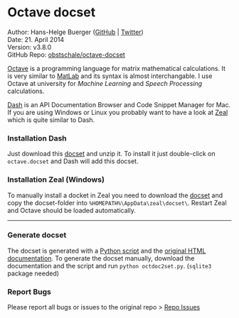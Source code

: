 # Octave docset

Author: Hans-Helge Buerger ([GitHub](https://github.com/obstschale/) | [Twitter](https://twitter.com/obstschale))  
Date: 21. April 2014  
Version: v3.8.0  
GitHub Repo: [obstschale/octave-docset](https://github.com/obstschale/octave-docset)


[Octave](http://www.gnu.org/software/octave/) is a programming language for matrix mathematical calculations. It is very similar to [MatLab](http://www.mathworks.de/products/matlab/) and its syntax is almost interchangable. I use Octave at university for _Machine Learning_ and _Speech Processing_ calculations.

[Dash](kapeli.com/dash) is an API Documentation Browser and Code Snippet Manager for Mac. If you are using Windows or Linux you probably want to have a look at [Zeal](http://zealdocs.org/) which is quite similar to Dash.

### Installation Dash

Just download this [docset](https://github.com/obstschale/octave-docset/archive/master.zip) and unzip it. To install it just double-click on `octave.docset` and Dash will add this docset.

### Installation Zeal (Windows)

To manually install a docket in Zeal you need to download the [docset](https://github.com/obstschale/octave-docset/archive/master.zip) and copy the docset-folder into `%HOMEPATH%\AppData\zeal\docset\`. Restart Zeal and Octave should be loaded automatically.

***

### Generate docset

The docset is generated with a [Python script](https://github.com/obstschale/octave-docset/blob/master/octdoc2set.py) and the [original HTML documentation](http://www.gnu.org/software/octave/support.html). To generate the docset manually, download the documentation and the script and run `python octdoc2set.py`. (`sqlite3` package needed)

### Report Bugs

Please report all bugs or issues to the original repo > [Repo Issues](https://github.com/obstschale/octave-docset/issues)